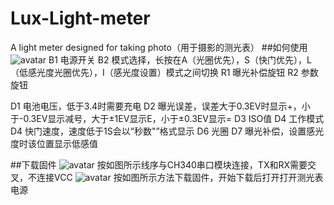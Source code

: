 # Lux-Light-meter
A light meter designed for taking photo（用于摄影的测光表）
##如何使用
![avatar](https://github.com/Timo-AL/Luxer-Light-meter/raw/master/picture/F.jpg)
B1 电源开关
B2 模式选择，长按在A（光圈优先），S（快门优先），L（低感光度光圈优先），I（感光度设置）模式之间切换
R1 曝光补偿旋钮
R2 参数旋钮

D1 电池电压，低于3.4时需要充电
D2 曝光误差，误差大于0.3EV时显示+，小于-0.3EV显示减号，大于±1EV显示E，小于±0.3EV显示=
D3 ISO值
D4 工作模式
D4 快门速度，速度低于1S会以“秒数"”格式显示
D6 光圈
D7 曝光补偿，设置感光度时该位置显示低感值


##下载固件
![avatar](https://github.com/Timo-AL/Luxer-Light-meter/raw/master/picture/B.jpg)
按如图所示线序与CH340串口模块连接，TX和RX需要交叉，不连接VCC
![avatar](https://github.com/Timo-AL/Luxer-Light-meter/raw/master/picture/D.jpg)
按如图所示方法下载固件，开始下载后打开打开测光表电源
